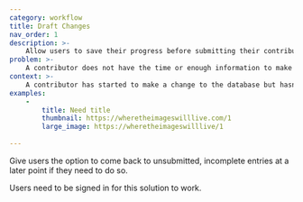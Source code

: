 ```yaml
---
category: workflow
title: Draft Changes
nav_order: 1
description: >-
    Allow users to save their progress before submitting their contribution.
problem: >-
    A contributor does not have the time or enough information to make a complete submission at the moment.
context: >-
    A contributor has started to make a change to the database but hasn’t submitted it.
examples:
    -
        title: Need title
        thumbnail: https://wheretheimageswilllive.com/1
        large_image: https://wheretheimageswilllive/1
    
---
```


Give users the option to come back to unsubmitted, incomplete entries at a later point if they need to do so.

Users need to be signed in for this solution to work.
